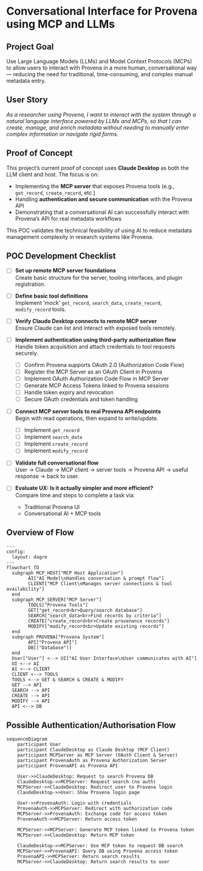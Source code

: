 # Conversational Interface for Provena using MCP and LLMs

## Project Goal

Use Large Language Models (LLMs) and Model Context Protocols (MCPs) to allow users to interact with Provena in a more human, conversational way — reducing the need for traditional, time-consuming, and complex manual metadata entry.

## User Story

_As a researcher using Provena, I want to interact with the system through a natural language interface powered by LLMs and MCPs, so that I can create, manage, and enrich metadata without needing to manually enter complex information or navigate rigid forms._

## Proof of Concept

This project’s current proof of concept uses **Claude Desktop** as both the LLM client and host. The focus is on:

- Implementing the **MCP server** that exposes Provena tools (e.g., `get_record`, `create_record`, etc.)
- Handling **authentication and secure communication** with the Provena API
- Demonstrating that a conversational AI can successfully interact with Provena’s API for real metadata workflows

This POC validates the technical feasibility of using AI to reduce metadata management complexity in research systems like Provena.

## POC Development Checklist

- [ ] **Set up remote MCP server foundations**  
  Create basic structure for the server, tooling interfaces, and plugin registration.

- [ ] **Define basic tool definitions**  
  Implement 'mock' `get_record`, `search_data`, `create_record`, `modify_record` tools.

- [ ] **Verify Claude Desktop connects to remote MCP server**  
  Ensure Claude can list and interact with exposed tools remotely.

- [ ] **Implement authentication using third-party authorization flow**  
      Handle token acquisition and attach credentials to tool requests securely.
    - [ ] Confirm Provena supports OAuth 2.0 (Authorization Code Flow)
    - [ ] Register the MCP Server as an OAuth Client in Provena
    - [ ] Implement OAuth Authorization Code Flow in MCP Server
    - [ ] Generate MCP Access Tokens linked to Provena sessions
    - [ ] Handle token expiry and revocation
    - [ ] Secure OAuth credentials and token handling

- [ ] **Connect MCP server tools to real Provena API endpoints**  
      Begin with read operations, then expand to write/update.
    - [ ] Implement `get_record`
    - [ ] Implement `search_data`
    - [ ] Implement `create_record`
    - [ ] Implement `modify_record`
          
- [ ] **Validate full conversational flow**  
  User → Claude → MCP client → server tools → Provena API → useful response → back to user.

- [ ] **Evaluate UX: Is it actually simpler and more efficient?**  
  Compare time and steps to complete a task via:
  - Traditional Provena UI
  - Conversational AI + MCP tools

## Overview of Flow
```mermaid
---
config:
  layout: dagre
---
flowchart TD
  subgraph MCP_HOST["MCP Host Application"]
        AI["AI Model\nHandles conversation & prompt flow"]
        CLIENT["MCP Client\nManages server connections & tool availability"]
  end
  subgraph MCP_SERVER["MCP Server"]
        TOOLS["Provena Tools"]
        GET["get_record<br>Query/search database"]
        SEARCH["search_data<br>Find records by criteria"]
        CREATE["create_record<br>Create provenance records"]
        MODIFY["modify_record<br>Update existing records"]
  end
  subgraph PROVENA["Provena System"]
        API["Provena API"]
        DB[("Database")]
  end
  User["User"] <--> UI["AI User Interface\nUser communicates with AI"]
  UI <--> AI
  AI <--> CLIENT
  CLIENT <--> TOOLS
  TOOLS <--> GET & SEARCH & CREATE & MODIFY
  GET --> API
  SEARCH --> API
  CREATE --> API
  MODIFY --> API
  API <--> DB

```

## Possible Authentication/Authorisation Flow
```mermaid
sequenceDiagram
    participant User
    participant ClaudeDesktop as Claude Desktop (MCP Client)
    participant MCPServer as MCP Server (OAuth Client & Server)
    participant ProvenaAuth as Provena Authorization Server
    participant ProvenaAPI as Provena API

    User->>ClaudeDesktop: Request to search Provena DB
    ClaudeDesktop->>MCPServer: Request search (no auth)
    MCPServer->>ClaudeDesktop: Redirect user to Provena login
    ClaudeDesktop->>User: Show Provena login page

    User->>ProvenaAuth: Login with credentials
    ProvenaAuth->>MCPServer: Redirect with authorization code
    MCPServer->>ProvenaAuth: Exchange code for access token
    ProvenaAuth->>MCPServer: Return access token

    MCPServer->>MCPServer: Generate MCP token linked to Provena token
    MCPServer->>ClaudeDesktop: Return MCP token

    ClaudeDesktop->>MCPServer: Use MCP token to request DB search
    MCPServer->>ProvenaAPI: Query DB using Provena access token
    ProvenaAPI->>MCPServer: Return search results
    MCPServer->>ClaudeDesktop: Return search results to user
```
